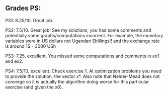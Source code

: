 ## Grades PS:

PS1: 8.25/10. Great job.

PS2: 7.5/10. Great job! See my solutions, you had some comments and potentially some graphs/computations incorrect. For example, the monetary variables were in US dollars not Ugandan Shillings!! and the exchange rate is around 1$ - 3000 USh

PS3: 7.25, excellent. You missed some computations and comments in ex1 and ex2.

PS4: 7.5/10, excellent. Check exercise 1. At optimization problems you need to provide the solution, the vector x*. Also note that Nelder-Mead does not converge so it is actually the algorithm doing worse for this particular exercise (and given the x0).
